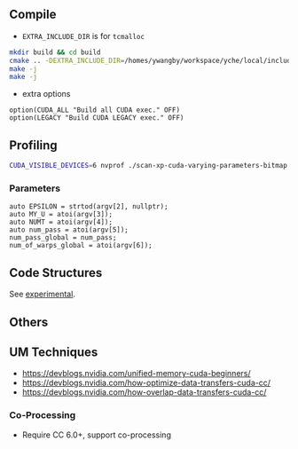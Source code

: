 ## Compile

* `EXTRA_INCLUDE_DIR` is for `tcmalloc`

```zsh
mkdir build && cd build
cmake .. -DEXTRA_INCLUDE_DIR=/homes/ywangby/workspace/yche/local/include
make -j
make -j
```

* extra options

```
option(CUDA_ALL "Build all CUDA exec." OFF)
option(LEGACY "Build CUDA LEGACY exec." OFF)
```

## Profiling

```zsh
CUDA_VISIBLE_DEVICES=6 nvprof ./scan-xp-cuda-varying-parameters-bitmap /export/data/set-inter-datasets/data/dataset/snap_livejournal 0.8 5 64 3 32 tmp.txt
```

### Parameters

```
auto EPSILON = strtod(argv[2], nullptr);
auto MY_U = atoi(argv[3]);
auto NUMT = atoi(argv[4]);
auto num_pass = atoi(argv[5]);
num_pass_global = num_pass;
num_of_warps_global = atoi(argv[6]);
```

## Code Structures

See [experimental](experimental).

## Others

## UM Techniques

* https://devblogs.nvidia.com/unified-memory-cuda-beginners/
* https://devblogs.nvidia.com/how-optimize-data-transfers-cuda-cc/
* https://devblogs.nvidia.com/how-overlap-data-transfers-cuda-cc/

### Co-Processing

* Require CC 6.0+, support co-processing


